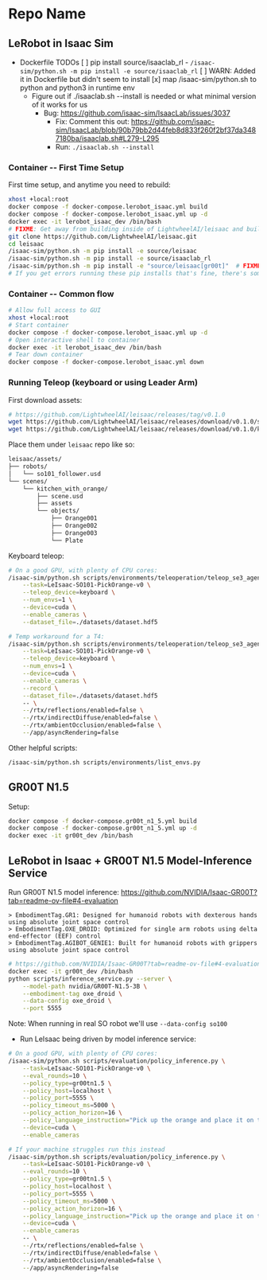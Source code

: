 # Repo Name

## LeRobot in Isaac Sim
- Dockerfile TODOs
    [ ] pip install source/isaaclab_rl
        - `/isaac-sim/python.sh -m pip install -e source/isaaclab_rl`
        [ ] WARN: Added it in Dockerfile but didn't seem to install
    [x] map /isaac-sim/python.sh to python and python3 in runtime env
    - Figure out if ./isaaclab.sh --install is needed or what minimal version of it works for us
        - Bug: https://github.com/isaac-sim/IsaacLab/issues/3037
            - Fix: Comment this out: https://github.com/isaac-sim/IsaacLab/blob/90b79bb2d44feb8d833f260f2bf37da3487180ba/isaaclab.sh#L279-L295
            - Run: `./isaaclab.sh --install`

### Container -- First Time Setup
First time setup, and anytime you need to rebuild:
```bash
xhost +local:root
docker compose -f docker-compose.lerobot_isaac.yml build
docker compose -f docker-compose.lerobot_isaac.yml up -d
docker exec -it lerobot_isaac_dev /bin/bash
# FIXME: Get away from building inside of LightwheelAI/leisaac and build in our own src/ dir
git clone https://github.com/LightwheelAI/leisaac.git
cd leisaac
/isaac-sim/python.sh -m pip install -e source/leisaac
/isaac-sim/python.sh -m pip install -e source/isaaclab_rl
/isaac-sim/python.sh -m pip install -e "source/leisaac[gr00t]"  # FIXME: Add to Dockerfile
# If you get errors running these pip installs that's fine, there's some bug there
```

### Container -- Common flow
```bash
# Allow full access to GUI
xhost +local:root
# Start container
docker compose -f docker-compose.lerobot_isaac.yml up -d
# Open interactive shell to container
docker exec -it lerobot_isaac_dev /bin/bash
# Tear down container
docker compose -f docker-compose.lerobot_isaac.yml down
```

### Running Teleop (keyboard or using Leader Arm)
First download assets:
```bash
# https://github.com/LightwheelAI/leisaac/releases/tag/v0.1.0
wget https://github.com/LightwheelAI/leisaac/releases/download/v0.1.0/so101_follower.usd
wget https://github.com/LightwheelAI/leisaac/releases/download/v0.1.0/kitchen_with_orange.zip
```
Place them under `leisaac` repo like so:
```bash
leisaac/assets/
├── robots/
│   └── so101_follower.usd
└── scenes/
    └── kitchen_with_orange/
        ├── scene.usd
        ├── assets
        └── objects/
            ├── Orange001
            ├── Orange002
            ├── Orange003
            └── Plate
```

Keyboard teleop:
```bash
# On a good GPU, with plenty of CPU cores:
/isaac-sim/python.sh scripts/environments/teleoperation/teleop_se3_agent.py \
    --task=LeIsaac-SO101-PickOrange-v0 \
    --teleop_device=keyboard \
    --num_envs=1 \
    --device=cuda \
    --enable_cameras \
    --dataset_file=./datasets/dataset.hdf5

# Temp workaround for a T4:
/isaac-sim/python.sh scripts/environments/teleoperation/teleop_se3_agent.py \
    --task=LeIsaac-SO101-PickOrange-v0 \
    --teleop_device=keyboard \
    --num_envs=1 \
    --device=cuda \
    --enable_cameras \
    --record \
    --dataset_file=./datasets/dataset.hdf5
    -- \
    --/rtx/reflections/enabled=false \
    --/rtx/indirectDiffuse/enabled=false \
    --/rtx/ambientOcclusion/enabled=false \
    --/app/asyncRendering=false
```

Other helpful scripts:
```bash
/isaac-sim/python.sh scripts/environments/list_envs.py
```

## GR00T N1.5
Setup:
```bash
docker compose -f docker-compose.gr00t_n1_5.yml build
docker compose -f docker-compose.gr00t_n1_5.yml up -d
docker exec -it gr00t_dev /bin/bash
```

## LeRobot in Isaac + GR00T N1.5 Model-Inference Service
Run GR00T N1.5 model inference:
https://github.com/NVIDIA/Isaac-GR00T?tab=readme-ov-file#4-evaluation
```text
> EmbodimentTag.GR1: Designed for humanoid robots with dexterous hands using absolute joint space control
> EmbodimentTag.OXE_DROID: Optimized for single arm robots using delta end-effector (EEF) control
> EmbodimentTag.AGIBOT_GENIE1: Built for humanoid robots with grippers using absolute joint space control
```
```bash
# https://github.com/NVIDIA/Isaac-GR00T?tab=readme-ov-file#4-evaluation
docker exec -it gr00t_dev /bin/bash
python scripts/inference_service.py --server \
    --model-path nvidia/GR00T-N1.5-3B \
    --embodiment-tag oxe_droid \
    --data-config oxe_droid \
    --port 5555
```
Note: When running in real SO robot we'll use `--data-config so100`

- Run LeIsaac being driven by model inference service:
```bash
# On a good GPU, with plenty of CPU cores:
/isaac-sim/python.sh scripts/evaluation/policy_inference.py \
    --task=LeIsaac-SO101-PickOrange-v0 \
    --eval_rounds=10 \
    --policy_type=gr00tn1.5 \
    --policy_host=localhost \
    --policy_port=5555 \
    --policy_timeout_ms=5000 \
    --policy_action_horizon=16 \
    --policy_language_instruction="Pick up the orange and place it on the plate" \
    --device=cuda \
    --enable_cameras

# If your machine struggles run this instead
/isaac-sim/python.sh scripts/evaluation/policy_inference.py \
    --task=LeIsaac-SO101-PickOrange-v0 \
    --eval_rounds=10 \
    --policy_type=gr00tn1.5 \
    --policy_host=localhost \
    --policy_port=5555 \
    --policy_timeout_ms=5000 \
    --policy_action_horizon=16 \
    --policy_language_instruction="Pick up the orange and place it on the plate" \
    --device=cuda \
    --enable_cameras
    -- \
    --/rtx/reflections/enabled=false \
    --/rtx/indirectDiffuse/enabled=false \
    --/rtx/ambientOcclusion/enabled=false \
    --/app/asyncRendering=false
```
